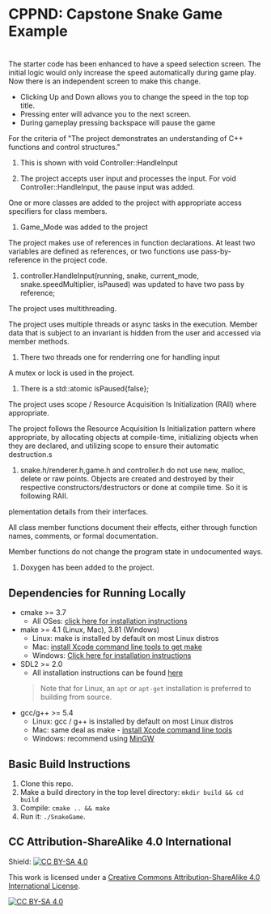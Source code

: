 # CPPND: Capstone Snake Game Example
# 
The starter code has been enhanced to have a speed selection screen. The initial logic would only increase the speed automatically during game play. Now there is an independent screen to make this change. 

* Clicking Up and Down allows you to change the speed in the top top title.
* Pressing enter will advance you to the next screen.
* During gameplay pressing backspace will pause the game


For the criteria of 
"The project demonstrates an understanding of C++ functions and control structures."
1. This is shown with void Controller::HandleInput

2. The project accepts user input and processes the input.
   For void Controller::HandleInput, the pause input was added.
   
One or more classes are added to the project with appropriate access specifiers for class members.
1.  Game_Mode was added to the project


The project makes use of references in function declarations.
At least two variables are defined as references, or two functions use pass-by-reference in the project code.
1.    controller.HandleInput(running, snake, current_mode, snake.speedMultiplier, isPaused) was updated to have two pass by reference;


The project uses multithreading.

The project uses multiple threads or async tasks in the execution.
Member data that is subject to an invariant is hidden from the user and accessed via member methods.
1.  There two threads one for renderring one for handling input

A mutex or lock is used in the project.
1.  There is a   std::atomic<bool> isPaused{false};



The project uses scope / Resource Acquisition Is Initialization (RAII) where appropriate.

The project follows the Resource Acquisition Is Initialization pattern where appropriate, by allocating objects at compile-time, initializing objects when they are declared, and utilizing scope to ensure their automatic destruction.s

1. snake.h/renderer.h,game.h and controller.h do not use new, malloc, delete or raw points. Objects are created and destroyed by their respective constructors/destructors or done at compile time.  So it is following RAII. 

plementation details from their interfaces.

All class member functions document their effects, either through function names, comments, or formal documentation.

Member functions do not change the program state in undocumented ways.
1. Doxygen has been added to the project.

## Dependencies for Running Locally
* cmake >= 3.7
  * All OSes: [click here for installation instructions](https://cmake.org/install/)
* make >= 4.1 (Linux, Mac), 3.81 (Windows)
  * Linux: make is installed by default on most Linux distros
  * Mac: [install Xcode command line tools to get make](https://developer.apple.com/xcode/features/)
  * Windows: [Click here for installation instructions](http://gnuwin32.sourceforge.net/packages/make.htm)
* SDL2 >= 2.0
  * All installation instructions can be found [here](https://wiki.libsdl.org/Installation)
  >Note that for Linux, an `apt` or `apt-get` installation is preferred to building from source. 
* gcc/g++ >= 5.4
  * Linux: gcc / g++ is installed by default on most Linux distros
  * Mac: same deal as make - [install Xcode command line tools](https://developer.apple.com/xcode/features/)
  * Windows: recommend using [MinGW](http://www.mingw.org/)

## Basic Build Instructions

1. Clone this repo.
2. Make a build directory in the top level directory: `mkdir build && cd build`
3. Compile: `cmake .. && make`
4. Run it: `./SnakeGame`.


## CC Attribution-ShareAlike 4.0 International


Shield: [![CC BY-SA 4.0][cc-by-sa-shield]][cc-by-sa]

This work is licensed under a
[Creative Commons Attribution-ShareAlike 4.0 International License][cc-by-sa].

[![CC BY-SA 4.0][cc-by-sa-image]][cc-by-sa]

[cc-by-sa]: http://creativecommons.org/licenses/by-sa/4.0/
[cc-by-sa-image]: https://licensebuttons.net/l/by-sa/4.0/88x31.png
[cc-by-sa-shield]: https://img.shields.io/badge/License-CC%20BY--SA%204.0-lightgrey.svg
